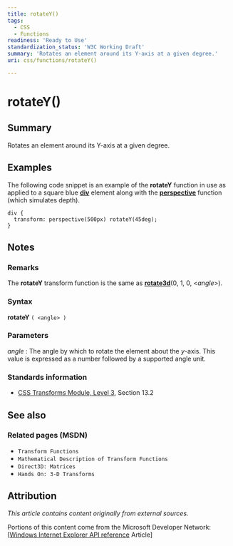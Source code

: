 ```yaml
---
title: rotateY()
tags:
  - CSS
  - Functions
readiness: 'Ready to Use'
standardization_status: 'W3C Working Draft'
summary: 'Rotates an element around its Y-axis at a given degree.'
uri: css/functions/rotateY()

---
```

# rotateY()

## Summary

Rotates an element around its Y-axis at a given degree.

## Examples

The following code snippet is an example of the **rotateY** function in use as applied to a square blue [**div**](/html/elements/div) element along with the [**perspective**](/css/functions/perspective()) function (which simulates depth).

``` {.css}
div {
  transform: perspective(500px) rotateY(45deg);
}
```

## Notes

### Remarks

The **rotateY** transform function is the same as [**rotate3d**](/css/functions/rotate3d())(0, 1, 0, \<*angle*\>).

### Syntax

**rotateY** `( <angle> )`

### Parameters

*angle*
:   The angle by which to rotate the element about the *y*-axis. This value is expressed as a number followed by a supported angle unit.

### Standards information

-   [CSS Transforms Module, Level 3](http://go.microsoft.com/fwlink/p/?LinkID=223145), Section 13.2

## See also

### Related pages (MSDN)

-   `Transform Functions`
-   `Mathematical Description of Transform Functions`
-   `Direct3D: Matrices`
-   `Hands On: 3-D Transforms`

## Attribution

*This article contains content originally from external sources.*

Portions of this content come from the Microsoft Developer Network: [[Windows Internet Explorer API reference](http://msdn.microsoft.com/en-us/library/ie/hh828809%28v=vs.85%29.aspx) Article]

